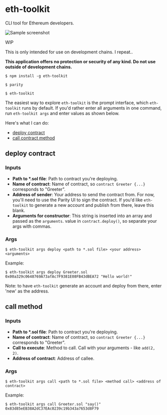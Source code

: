 # eth-toolkit
CLI tool for Ethereum developers.

![Sample screenshot](https://image.ibb.co/icj9U6/Screen_Shot_2018_01_15_at_2_14_58_PM.png)

WIP

This is only intended for use on development chains. I repeat..

**This application offers no protection or security of any kind. Do not use outside of development chains.**

    $ npm install -g eth-toolkit

    $ parity

    $ eth-toolkit

The easiest way to explore `eth-toolkit` is the prompt interface, which `eth-toolkit` runs by default.
If you'd rather enter all arguments in one command, run `eth-toolkit args` and enter values as shown below.

Here's what I can do:
- [deploy contract](#deploy-contract)
- [call contract method](#call-method)

## deploy contract
### Inputs
- **Path to \*.sol file**: Path to contract you're deploying.
- **Name of contract**: Name of contract, so `contract Greeter {...}` corresponds to "Greeter".
- **Address of sender**: Your address to send the contract from. For now, you'll need to use the Parity UI to sign the contract. If you'd like `eth-toolkit` to generate a new account and publish from there, leave this blank.
- **Arguments for constructor**: This string is inserted into an array and passed as the `arguments`.
value in `contract.deploy()`, so separate your args with commas.

### Args
`$ eth-toolkit args deploy <path to *.sol file> <your address> <arguments>`

Example:

    $ eth-toolkit args deploy Greeter.sol 0x00a329c0648769A73afAc7F9381E08FB43dBEA72 "Hello world!"

Note: to have `eth-toolkit` generate an account and deploy from there, enter 'new' as the address.


## call method
### Inputs
- **Path to \*.sol file**: Path to contract you're deploying.
- **Name of contract**: Name of contract, so `contract Greeter {...}` corresponds to "Greeter".
- **Call to execute**: Method to call. Call with your arguments - like `add(2, 2)`.
- **Address of contract**: Address of callee.


### Args
`$ eth-toolkit args call <path to *.sol file> <method call> <address of contract>`

Example:

    $ eth-toolkit args call Greeter.sol "say()" 0x83d85eEB38A2dC37EAc0239c19b343a7653d8F79
